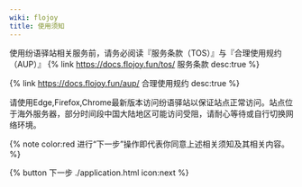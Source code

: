 ```yaml
---
wiki: flojoy
title: 使用须知
---
```


使用纷语驿站相关服务前，请务必阅读『服务条款（TOS）』与『合理使用规约（AUP）』
{% link https://docs.flojoy.fun/tos/ 服务条款  desc:true %}

{% link https://docs.flojoy.fun/aup/ 合理使用规约  desc:true %}

请使用Edge,Firefox,Chrome最新版本访问纷语驿站以保证站点正常访问。站点位于海外服务器，部分时间段中国大陆地区可能访问受阻，请耐心等待或自行切换网络环境。

{% note color:red 进行“下一步”操作即代表你同意上述相关须知及其相关内容。 %}

{% button 下一步 ./application.html icon:next %}
